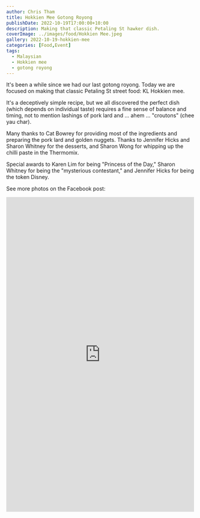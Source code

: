 ```yaml
---
author: Chris Tham
title: Hokkien Mee Gotong Royong
publishDate: 2022-10-19T17:00:00+10:00
description: Making that classic Petaling St hawker dish.
coverImage: ../images/food/Hokkien Mee.jpeg
gallery: 2022-10-19-hokkien-mee
categories: [Food,Event]
tags:
  - Malaysian
  - Hokkien mee
  - gotong royong
---
```


It's been a while since we had our last gotong royong. Today we are focused on making that classic Petaling St street food: KL Hokkien mee.

It's a deceptively simple recipe, but we all discovered the perfect dish (which depends on individual taste) requires a fine sense of balance and timing, not to mention lashings of pork lard and ... ahem ... "croutons" (chee yau char).

Many thanks to Cat Bowrey for providing most of the ingredients and preparing the pork lard and golden nuggets. Thanks to Jennifer Hicks and Sharon Whitney for the desserts, and Sharon Wong for whipping up the chilli paste in the Thermomix.

Special awards to Karen Lim for being "Princess of the Day," Sharon Whitney for being the "mysterious contestant," and Jennifer Hicks for being the token Disney.

See more photos on the Facebook post:

<iframe src="https://www.facebook.com/plugins/post.php?href=https%3A%2F%2Fwww.facebook.com%2Fchris1.tham%2Fposts%2Fpfbid0HQ9SeGp8BhcYps6ooPKuX7sTLw7odb97oiFsKdVTa5c6Je9cP8uDKfdD1UKJTPael&show_text=true&width=500" width="500" height="838" style="border:none;overflow:hidden" scrolling="no" frameborder="0" allowfullscreen="true" allow="autoplay; clipboard-write; encrypted-media; picture-in-picture; web-share"></iframe>

